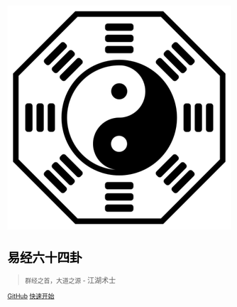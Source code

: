 ![易经](./README.assets/bugua.svg)

# <span style="color: #000;">易经六十四卦</span>

> 群经之首，大道之源 - <span style="font-size:1rem;">江湖术士</span>

[GitHub](https://github.com/jhshushi/yijing)
[快速开始](./README.md)

